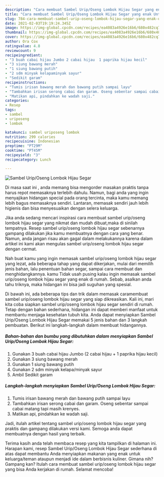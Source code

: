 ```yaml
---
description: "Cara membuat Sambel Urip/Oseng Lombok Hijau Segar yang enak Untuk Jualan"
title: "Cara membuat Sambel Urip/Oseng Lombok Hijau Segar yang enak Untuk Jualan"
slug: 784-cara-membuat-sambel-urip-oseng-lombok-hijau-segar-yang-enak-untuk-jualan
date: 2021-02-03T19:19:24.345Z
image: https://img-global.cpcdn.com/recipes/ea4083a4926e16b6/680x482cq70/sambel-uriposeng-lombok-hijau-segar-foto-resep-utama.jpg
thumbnail: https://img-global.cpcdn.com/recipes/ea4083a4926e16b6/680x482cq70/sambel-uriposeng-lombok-hijau-segar-foto-resep-utama.jpg
cover: https://img-global.cpcdn.com/recipes/ea4083a4926e16b6/680x482cq70/sambel-uriposeng-lombok-hijau-segar-foto-resep-utama.jpg
author: Ora Cox
ratingvalue: 4.8
reviewcount: 9
recipeingredient:
- "3 buah cabai hijau Jumbo 2 cabai hijau  1 paprika hijau kecil"
- "3 siung bawang merah"
- "1 siung bawang putih"
- "2 sdm minyak kelapaminyak sayur"
- "Sedikit garam"
recipeinstructions:
- "Tumis irisan bawang merah dan bawang putih sampai layu"
- "Tambahkan irisan serong cabai dan garam. Oseng sebentar sampai cabai matang tapi masih krenyes."
- "Matikan api, pindahkan ke wadah saji."
categories:
- Resep
tags:
- sambel
- uriposeng
- lombok

katakunci: sambel uriposeng lombok 
nutrition: 299 calories
recipecuisine: Indonesian
preptime: "PT29M"
cooktime: "PT45M"
recipeyield: "3"
recipecategory: Lunch

---
```



![Sambel Urip/Oseng Lombok Hijau Segar](https://img-global.cpcdn.com/recipes/ea4083a4926e16b6/680x482cq70/sambel-uriposeng-lombok-hijau-segar-foto-resep-utama.jpg)

Di masa  saat ini , anda memang bisa mengorder masakan praktis tanpa harus repot memasaknya terlebih dahulu. Namun, bagi anda yang ingin menyajikan hidangan special pada orang tercinta, maka kamu memang lebih bagus memasaknya sendiri. Lantaran, memasak sendiri jauh lebih higienis dan bisa menyesuaikan dengan selera keluarga.

Jika anda sedang mencari inspirasi cara membuat sambel urip/oseng lombok hijau segar yang nikmat dan mudah dibuat,maka di sinilah tempatnya. Resep sambel urip/oseng lombok hijau segar  sebenarnya gampang dilakukan jika kamu membuatnya dengan cara yang benar. Namun, anda jangan risau akan gagal dalam melakukannya 
karena dalam artikel ini kami akan mengulas sambel urip/oseng lombok hijau segar dengan cermat.  



Nah buat kamu yang ingin memasak sambel urip/oseng lombok hijau segar yang lezat, ada beberapa tahap yang dapat dikerjakan, mulai dari memilih jenis bahan, lalu penentuan bahan segar, sampai cara membuat dan menghidangkannya. kamu Tidak usah pusing kalau ingin memasak sambel urip/oseng lombok hijau segar yang enak di rumah. Sebab, asalkan anda  tahu triknya, maka hidangan ini bisa jadi suguhan yang spesial.

Di bawah ini, ada beberapa tips dan trik dalam memasak caramembuat sambel urip/oseng lombok hijau segar yang siap dikreasikan. Kali ini, mari kita coba siapkan sambel urip/oseng lombok hijau segar sendiri di rumah. Tetap dengan bahan sederhana, hidangan ini dapat memberi manfaat untuk membantu menjaga kesehatan tubuh kita. Anda dapat menyiapkan Sambel Urip/Oseng Lombok Hijau Segar memakai 5 jenis bahan dan 3 langkah pembuatan. Berikut ini langkah-langkah dalam membuat hidangannya.

<!--inarticleads1-->

##### Bahan-bahan dan bumbu yang dibutuhkan dalam menyiapkan Sambel Urip/Oseng Lombok Hijau Segar:

1. Gunakan 3 buah cabai hijau Jumbo (2 cabai hijau + 1 paprika hijau kecil)
1. Gunakan 3 siung bawang merah
1. Gunakan 1 siung bawang putih
1. Gunakan 2 sdm minyak kelapa/minyak sayur
1. Ambil Sedikit garam




<!--inarticleads2-->

##### Langkah-langkah menyiapkan Sambel Urip/Oseng Lombok Hijau Segar:

1. Tumis irisan bawang merah dan bawang putih sampai layu
1. Tambahkan irisan serong cabai dan garam. Oseng sebentar sampai cabai matang tapi masih krenyes.
1. Matikan api, pindahkan ke wadah saji.




Jadi, itulah artikel tentang  sambel urip/oseng lombok hijau segar  yang praktis dan gampang dilakukan versi kami. Semoga anda dapat membuatnya dengan hasil yang terbaik. 

Terima kasih anda telah membaca resep yang kita tampilkan di halaman ini. Harapan kami, resep  Sambel Urip/Oseng Lombok Hijau Segar sederhana di atas dapat membantu Anda menyiapkan makanan yang enak untuk keluarga/teman ataupun menjadi ide dalam berbisnis kuliner. Gimana nih? Gampang kan? Itulah cara membuat sambel urip/oseng lombok hijau segar yang bisa Anda kerjakan di rumah. Selamat mencoba!

